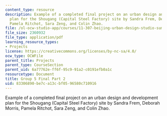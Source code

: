 ```yaml
---
content_type: resource
description: Example of a completed final project on an urban design and development
  plan for the Shougang (Capital Steel Factory) site by Sandra Frem, Deborah Morris,
  Pamela Ritchot, Sara Zeng, and Colin Zhao.
file: /ol-ocw-studio-app/courses/11-307-beijing-urban-design-studio-summer-2008/83306890be7ca13cbf0596580c710916_group5_final_2.pdf
file_size: 2360932
file_type: application/pdf
learning_resource_types:
- Projects
license: https://creativecommons.org/licenses/by-nc-sa/4.0/
ocw_type: OCWFile
parent_title: Projects
parent_type: CourseSection
parent_uid: 6a77762e-ff6f-95c9-91a2-c0191efb0a1c
resourcetype: Document
title: Group 5 Final Part 2
uid: 83306890-be7c-a13c-bf05-96580c710916
---
```

Example of a completed final project on an urban design and development plan for the Shougang (Capital Steel Factory) site by Sandra Frem, Deborah Morris, Pamela Ritchot, Sara Zeng, and Colin Zhao.